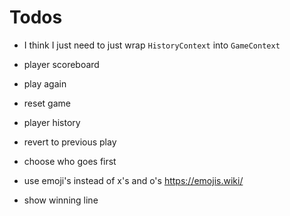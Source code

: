 # Todos

-   I think I just need to just wrap `HistoryContext` into `GameContext`

-   player scoreboard

-   play again

-   reset game

-   player history

-   revert to previous play

-   choose who goes first

-   use emoji's instead of x's and o's <a href="https://emojis.wiki/">https://emojis.wiki/</a>

-   show winning line
